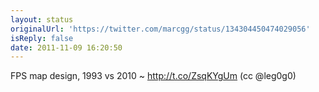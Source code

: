 ```yaml
---
layout: status
originalUrl: 'https://twitter.com/marcgg/status/134304450474029056'
isReply: false
date: 2011-11-09 16:20:50
---
```


FPS map design, 1993 vs 2010 ~ http://t.co/ZsqKYgUm  (cc @leg0g0)
